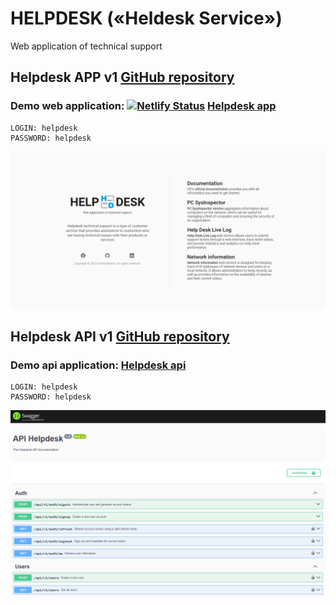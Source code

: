 # HELPDESK («Heldesk Service»)

Web application of technical support

## Helpdesk APP v1 [GitHub repository](https://github.com/baklai/helpdesk-app-v1)

### Demo web application: [![Netlify Status](https://api.netlify.com/api/v1/badges/9a95cf10-032a-41ca-9f33-e797564da1d6/deploy-status)](https://helpdesk-service.netlify.app) [Helpdesk app](https://helpdesk-service.netlify.app)

```
LOGIN: helpdesk
PASSWORD: helpdesk
```

<img src="preview-app.png">

## Helpdesk API v1 [GitHub repository](https://github.com/baklai/helpdesk-api-v1)

### Demo api application: [Helpdesk api](https://helpdesk-api-l8pk.onrender.com/api/v1)

```
LOGIN: helpdesk
PASSWORD: helpdesk
```

<img src="preview-api.png">
